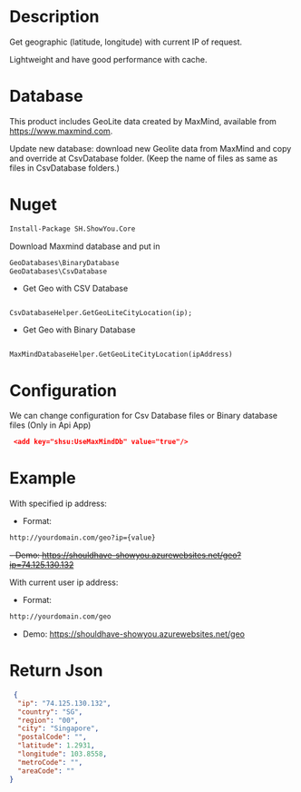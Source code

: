# Description
Get geographic (latitude, longitude) with current IP of request.

Lightweight and have good performance with cache.

# Database
This product includes GeoLite data created by MaxMind, available from 
<a href="https://www.maxmind.com" target="_blank">https://www.maxmind.com</a>.

Update new database: download new Geolite data from MaxMind and copy and override at CsvDatabase folder. (Keep the name of files as same as files in CsvDatabase folders.)

# Nuget
```sh 
Install-Package SH.ShowYou.Core 
```

Download Maxmind database and put in 
```sh 
GeoDatabases\BinaryDatabase
GeoDatabases\CsvDatabase
```

- Get Geo with CSV Database
<pre><code class='language-cs'>
CsvDatabaseHelper.GetGeoLiteCityLocation(ip);
</code></pre>

- Get Geo with Binary Database
<pre><code class='language-cs'>
MaxMindDatabaseHelper.GetGeoLiteCityLocation(ipAddress)
</code></pre>

# Configuration
We can change configuration for Csv Database files or Binary database files (Only in Api App)
```json
 <add key="shsu:UseMaxMindDb" value="true"/>
```

# Example
With specified ip address:
- Format: 
```sh 
http://yourdomain.com/geo?ip={value} 
```
~~- Demo: <a href="https://shouldhave-showyou.azurewebsites.net/geo?ip=74.125.130.132" target="_blank">https://shouldhave-showyou.azurewebsites.net/geo?ip=74.125.130.132</a>~~

With current user ip address:
- Format: 
```sh
http://yourdomain.com/geo
```
- Demo: <a href="https://shouldhave-showyou.azurewebsites.net/geo" target="_blank">https://shouldhave-showyou.azurewebsites.net/geo</a>

# Return Json
```json
 {
  "ip": "74.125.130.132",
  "country": "SG",
  "region": "00",
  "city": "Singapore",
  "postalCode": "",
  "latitude": 1.2931,
  "longitude": 103.8558,
  "metroCode": "",
  "areaCode": ""
}
```
